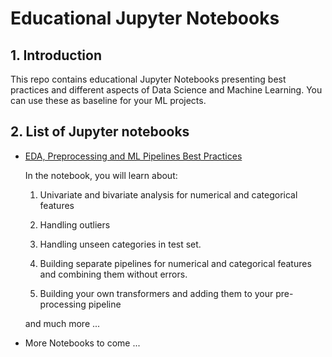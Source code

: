 # Educational Jupyter Notebooks 

## 1. Introduction
This repo contains educational Jupyter Notebooks presenting best practices and different aspects of Data Science and Machine Learning. You can use these as baseline for your ML projects.

## 2. List of Jupyter notebooks

* [EDA, Preprocessing and ML Pipelines Best Practices](https://github.com/cnemri/ML_Jupyter_Notebooks/blob/master/eda-preprocessing-ml-pipelines-best-practices.ipynb)

    In the notebook, you will learn about:

    1. Univariate and bivariate analysis for numerical and categorical features

    2. Handling outliers

    3. Handling unseen categories in test set.

    4. Building separate pipelines for numerical and categorical features and combining them without errors.

    5. Building your own transformers and adding them to your pre-processing pipeline

    and much more ...

* More Notebooks to come ...